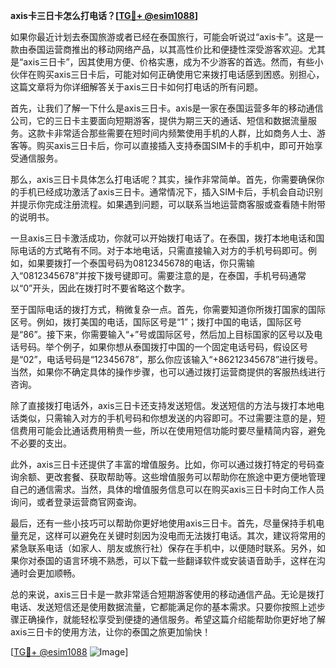 **axis卡三日卡怎么打电话？[[TG💪+ @esim1088](https://t.me/s/esim1088)]**

如果你最近计划去泰国旅游或者已经在泰国旅行，可能会听说过“axis卡”。这是一款由泰国运营商推出的移动网络产品，以其高性价比和便捷性深受游客欢迎。尤其是“axis三日卡”，因其使用方便、价格实惠，成为不少游客的首选。然而，有些小伙伴在购买axis三日卡后，可能对如何正确使用它来拨打电话感到困惑。别担心，这篇文章将为你详细解答关于axis三日卡如何打电话的所有问题。

首先，让我们了解一下什么是axis三日卡。axis是一家在泰国运营多年的移动通信公司，它的三日卡主要面向短期游客，提供为期三天的通话、短信和数据流量服务。这款卡非常适合那些需要在短时间内频繁使用手机的人群，比如商务人士、游客等。购买axis三日卡后，你可以直接插入支持泰国SIM卡的手机中，即可开始享受通信服务。

那么，axis三日卡具体怎么打电话呢？其实，操作非常简单。首先，你需要确保你的手机已经成功激活了axis三日卡。通常情况下，插入SIM卡后，手机会自动识别并提示你完成注册流程。如果遇到问题，可以联系当地运营商客服或查看随卡附带的说明书。

一旦axis三日卡激活成功，你就可以开始拨打电话了。在泰国，拨打本地电话和国际电话的方式略有不同。对于本地电话，只需直接输入对方的手机号码即可。例如，如果要拨打一个泰国号码为0812345678的电话，你只需输入“0812345678”并按下拨号键即可。需要注意的是，在泰国，手机号码通常以“0”开头，因此在拨打时不要省略这个数字。

至于国际电话的拨打方式，稍微复杂一点。首先，你需要知道你所拨打国家的国际区号。例如，拨打美国的电话，国际区号是“1”；拨打中国的电话，国际区号是“86”。接下来，你需要输入“+”号或国际区号，然后加上目标国家的区号以及电话号码。举个例子，如果你想从泰国拨打中国的一个固定电话号码，假设区号是“02”，电话号码是“12345678”，那么你应该输入“+86212345678”进行拨号。当然，如果你不确定具体的操作步骤，也可以通过拨打运营商提供的客服热线进行咨询。

除了直接拨打电话外，axis三日卡还支持发送短信。发送短信的方法与拨打本地电话类似，只需输入对方的手机号码和你想发送的内容即可。不过需要注意的是，短信费用可能会比通话费用稍贵一些，所以在使用短信功能时要尽量精简内容，避免不必要的支出。

此外，axis三日卡还提供了丰富的增值服务。比如，你可以通过拨打特定的号码查询余额、更改套餐、获取帮助等。这些增值服务可以帮助你在旅途中更方便地管理自己的通信需求。当然，具体的增值服务信息可以在购买axis三日卡时向工作人员询问，或者登录运营商官网查询。

最后，还有一些小技巧可以帮助你更好地使用axis三日卡。首先，尽量保持手机电量充足，这样可以避免在关键时刻因为没电而无法拨打电话。其次，建议将常用的紧急联系电话（如家人、朋友或旅行社）保存在手机中，以便随时联系。另外，如果你对泰国的语言环境不熟悉，可以下载一些翻译软件或安装语音助手，这样在沟通时会更加顺畅。

总的来说，axis三日卡是一款非常适合短期游客使用的移动通信产品。无论是拨打电话、发送短信还是使用数据流量，它都能满足你的基本需求。只要你按照上述步骤正确操作，就能轻松享受到便捷的通信服务。希望这篇介绍能帮助你更好地了解axis三日卡的使用方法，让你的泰国之旅更加愉快！

[[TG💪+ @esim1088](https://t.me/s/esim1088) ![Image](https://i.postimg.cc/4NQfJmqS/Snipaste-2025-05-13-00-14-12.png)]